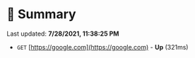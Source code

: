 # 📖 Summary
Last updated: **7/28/2021, 11:38:25 PM**

- `GET` [https://google.com](https://google.com) - **Up** (321ms)
